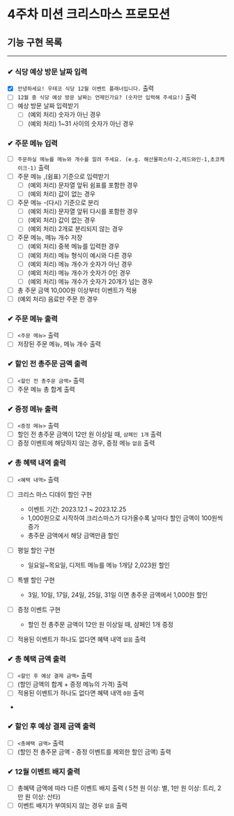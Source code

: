 # 4주차 미션 크리스마스 프로모션

## 기능 구현 목록

---

### ✔ 식당 예상 방문 날짜 입력

- [x] `안녕하세요! 우테코 식당 12월 이벤트 플래너입니다.` 출력
- [ ] `12월 중 식당 예상 방문 날짜는 언제인가요? (숫자만 입력해 주세요!)` 출력
- [ ] 예상 방문 날짜 입력받기
    - [ ] (예외 처리) 숫자가 아닌 경우
    - [ ] (예외 처리) 1~31 사이의 숫자가 아닌 경우

### ✔ 주문 메뉴 입력

- [ ] `주문하실 메뉴를 메뉴와 개수를 알려 주세요. (e.g. 해산물파스타-2,레드와인-1,초코케이크-1)` 출력
- [ ] 주문 메뉴 ,(쉼표) 기준으로 입력받기
    - [ ] (예외 처리) 문자열 앞뒤 쉼표를 포함한 경우
    - [ ] (예외 처리) 값이 없는 경우

-[ ] 주문 메뉴 -(다시) 기준으로 분리
    - [ ] (예외 처리) 문자열 앞뒤 다시를 포함한 경우
    - [ ] (예외 처리) 값이 없는 경우
    - [ ] (예외 처리) 2개로 분리되지 않는 경우

-[ ] 주문 메뉴, 메뉴 개수 저장
    - [ ] (예외 처리) 중복 메뉴를 입력한 경우
    - [ ] (예외 처리) 메뉴 형식이 예시와 다른 경우
    - [ ] (예외 처리) 메뉴 개수가 숫자가 아닌 경우
    - [ ] (예외 처리) 메뉴 개수가 숫자가 0인 경우
    - [ ] (예외 처리) 메뉴 개수가 숫자가 20개가 넘는 경우

-[ ] 총 주문 금액 10,000원 이상부터 이벤트가 적용
-[ ] (예외 처리) 음료만 주문 한 경우

### ✔ 주문 메뉴 출력

- [ ] `<주문 메뉴>` 출력
- [ ] 저장된 주문 메뉴, 메뉴 개수 출력

### ✔ 할인 전 총주문 금액 출력

- [ ] `<할인 전 총주문 금액>` 출력
- [ ] 주문 메뉴 총 합계 출력

### ✔ 증정 메뉴 출력

- [ ] `<증정 메뉴>` 출력
- [ ] 할인 전 총주문 금액이 12만 원 이상일 때, `샴페인 1개` 출력
- [ ] 증정 이벤트에 해당하지 않는 경우, 증정 메뉴 `없음` 출력

### ✔ 총 혜택 내역 출력

- [ ] `<혜택 내역>` 출력

- [ ] 크리스 마스 디데이 할인 구현
    - 이벤트 기간: 2023.12.1 ~ 2023.12.25
    - 1,000원으로 시작하여 크리스마스가 다가올수록 날마다 할인 금액이 100원씩 증가
    - 총주문 금액에서 해당 금액만큼 할인
- [ ] 평일 할인 구현
    - 일요일~목요일, 디저트 메뉴를 메뉴 1개당 2,023원 할인
- [ ] 특별 할인 구현
    - 3일, 10일, 17일, 24일, 25일, 31일 이면 총주문 금액에서 1,000원 할인
- [ ] 증정 이벤트 구현
    - 할인 전 총주문 금액이 12만 원 이상일 때, 샴페인 1개 증정

- [ ] 적용된 이벤트가 하나도 없다면 혜택 내역 `없음` 출력

### ✔ 총 혜택 금액 출력

- [ ] `<할인 후 예상 결제 금액>` 출력
- [ ] (할인 금액의 합계 + 증정 메뉴의 가격) 출력
- [ ] 적용된 이벤트가 하나도 없다면 혜택 내역 `0원` 출력
-

### ✔ 할인 후 예상 결제 금액 출력

- [ ] `<총혜택 금액>` 출력
- [ ] (할인 전 총주문 금액 - 증정 이벤트를 제외한 할인 금액) 출력

### ✔ 12월 이벤트 배지 출력

- [ ] 총혜택 금액에 따라 다른 이벤트 배지 출력 ( 5천 원 이상: 별, 1만 원 이상: 트리, 2만 원 이상: 산타)
- [ ] 이벤트 배지가 부여되지 않는 경우 `없음` 출력
